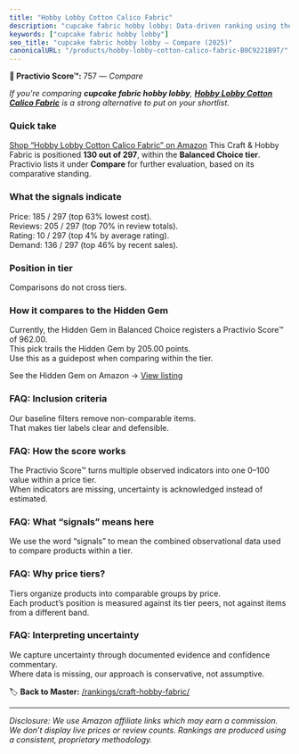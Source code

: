 ```yaml
---
title: "Hobby Lobby Cotton Calico Fabric"
description: "cupcake fabric hobby lobby: Data-driven ranking using the Practivio Score™. Positioned by quality, value, demand, findability, momentum."
keywords: ["cupcake fabric hobby lobby"]
seo_title: "cupcake fabric hobby lobby — Compare (2025)"
canonicalURL: "/products/hobby-lobby-cotton-calico-fabric-B0C9221B9T/"
---
```


**🛒 Practivio Score™:** 757 — _Compare_


*If you're comparing **cupcake fabric hobby lobby**, **[Hobby Lobby Cotton Calico Fabric](https://www.amazon.com/dp/B0C9221B9T?tag=practivio-20)** is a strong alternative to put on your shortlist.*
### Quick take
[Shop “Hobby Lobby Cotton Calico Fabric” on Amazon](https://www.amazon.com/dp/B0C9221B9T?tag=practivio-20)
This Craft & Hobby Fabric is positioned **130 out of 297**, within the **Balanced Choice tier**.  
Practivio lists it under **Compare** for further evaluation, based on its comparative standing.

### What the signals indicate
Price: 185 / 297 (top 63% lowest cost).  
Reviews: 205 / 297 (top 70% in review totals).  
Rating: 10 / 297 (top 4% by average rating).  
Demand: 136 / 297 (top 46% by recent sales).

### Position in tier
Comparisons do not cross tiers.

### How it compares to the Hidden Gem
Currently, the Hidden Gem in Balanced Choice registers a Practivio Score™ of 962.00.  
This pick trails the Hidden Gem by 205.00 points.  
Use this as a guidepost when comparing within the tier.  

See the Hidden Gem on Amazon → [View listing](https://www.amazon.com/dp/B07DRKZNP7?tag=practivio-20)

### FAQ: Inclusion criteria
Our baseline filters remove non-comparable items.  
That makes tier labels clear and defensible.

### FAQ: How the score works
The Practivio Score™ turns multiple observed indicators into one 0–100 value within a price tier.  
When indicators are missing, uncertainty is acknowledged instead of estimated.

### FAQ: What “signals” means here
We use the word “signals” to mean the combined observational data used to compare products within a tier.

### FAQ: Why price tiers?
Tiers organize products into comparable groups by price.  
Each product’s position is measured against its tier peers, not against items from a different band.

### FAQ: Interpreting uncertainty
We capture uncertainty through documented evidence and confidence commentary.  
Where data is missing, our approach is conservative, not assumptive.

<!-- Missing template for Compare/CompareWithinPriceClass -->


🏷️ **Back to Master:** [/rankings/craft-hobby-fabric/](/rankings/craft-hobby-fabric/)

---
_Disclosure: We use Amazon affiliate links which may earn a commission. We don’t display live prices or review counts. Rankings are produced using a consistent, proprietary methodology._
